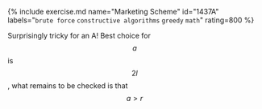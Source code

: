 {% include exercise.md name="Marketing Scheme" id="1437A" labels="`brute force` `constructive algorithms` `greedy` `math`" rating=800 %}

Surprisingly tricky for an A!  Best choice for $$a$$ is $$2l$$, what remains to be checked is that $$a > r$$
